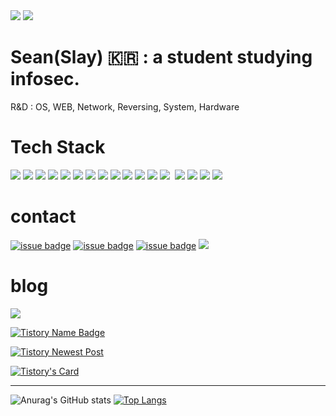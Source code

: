 <!--
[![Hits](https://hits.seeyoufarm.com/api/count/incr/badge.svg?url=https%3A%2F%2Fgithub.com%2Fsean-baek&count_bg=%23101110&title_bg=%23555555&icon=github.svg&icon_color=black&title=number+of+visitors&edge_flat=false)](https://hits.seeyoufarm.com)
<a href="https://github.com/sean-baek?tab=followers">![issue badge](https://img.shields.io/github/followers/sean-baek?color=black&label=Github%20Followers&logo=github&logoColor=black)</a>
-->

<div>
<a href="https://hits.seeyoufarm.com"><img src="https://hits.seeyoufarm.com/api/count/incr/badge.svg?url=https%3A%2F%2Fgithub.com%2Fsean-baek&count_bg=%23101110&title_bg=%23555555&icon=github.svg&icon_color=black&title=number+of+visitors&edge_flat=false"/></a></center><!--number of visitors-->
<a href="https://github.com/sean-baek?tab=followers"><img src="https://img.shields.io/github/followers/sean-baek?color=black&label=Github%20Followers&logo=github&logoColor=black"/></a></center><!-- github followers -->
</div>

# Sean(Slay) 🇰🇷 : a student studying infosec.</center>
<p>R&D : OS, WEB, Network, Reversing, System, Hardware</p>

<!--
### Only Once You Live.
### You Only Live Once.
-->

# Tech Stack
<div>
<img src="https://img.shields.io/badge/macOS-000000?style=flat-square&logo=macOS&logoColor=white"/>
<img src="https://img.shields.io/badge/Linux-FCC624?style=flat-square&logo=Linux&logoColor=white"/>
<img src="https://img.shields.io/badge/KaliLinux-557C94?style=flat-square&logo=KaliLinux&logoColor=white"/>
<img src="https://img.shields.io/badge/Ubuntu-E95420?style=flat-square&logo=Ubuntu&logoColor=white"/>

<img src="https://img.shields.io/badge/Docker-2496ED?style=flat-square&logo=Docker&logoColor=white"/>
<img src="https://img.shields.io/badge/VirtualBox-183A61?style=flat-square&logo=VirtualBox&logoColor=white"/>

  
<img src="https://img.shields.io/badge/VisualStudio-5C2D91?style=flat-square&logo=VisualStudio&logoColor=white"/>
<img src="https://img.shields.io/badge/VisualStudioCode-007ACC?style=flat-square&logo=VisualStudioCode&logoColor=white"/>
<img src="https://img.shields.io/badge/Atom-66595C?style=flat-square&logo=Atom&logoColor=white"/>
<img src="https://img.shields.io/badge/Notion-000000?style=flat-square&logo=Notion&logoColor=white"/>


<img src="https://img.shields.io/badge/C-A8B9CC?style=plastic&logo=C&logoColor=black"/>
<img src="https://img.shields.io/badge/C++-00599C?style=flat-square&logo=C%2B%2B&logoColor=white"/>
<img src="https://img.shields.io/badge/Python-3766AB?style=flat-square&logo=Python&logoColor=white"/></a>&nbsp 
<img src="https://img.shields.io/badge/Javascript-ffb13b?style=flat-square&logo=javascript&logoColor=white"/>
<img src="https://img.shields.io/badge/PHP-777BB4?style=flat-square&logo=PHP&logoColor=white"/>

<img src="https://img.shields.io/badge/Apache-D22128?style=flat-square&logo=Apache&logoColor=white"/>

<img src="https://img.shields.io/badge/Mysql-E6B91E?style=flat-square&logo=MySql&logoColor=white"/>


</div>

# contact
<a href="https://facebook.com/xeanbaek">![issue badge](https://img.shields.io/badge/Facebook-xeanbaek-black?logo=facebook)</a><!-- facebook badge -->
<a href="https://instagram.com/xean_baek">![issue badge](https://img.shields.io/badge/Instagram-xean__baek-black?logo=instagram)</a><!-- instagram badge -->
<a href="https://twitter.com/xeanbaek">![issue badge](https://img.shields.io/twitter/url?color=black&label=twitter%20%40xeanbaek&logo=twitter&logoColor=black&url=https%3A%2F%2Ftwitter.com?labelcolor=black)</a><!-- twitter -->
<img src="https://img.shields.io/badge/slay#6746-5865F2?style=flat-square&logo=Discord&logoColor=white"/>



# blog
<a href="https://sean-baek.github.io"><img src="http://img.shields.io/badge/Tech%20Blog-655ced?style=flat&logo=github&link=https://sean-baek.github.io"/></a>

[![Tistory Name Badge](https://tistory-readme-stats.vercel.app/api/badge?name=sean)](https://sean.tistory.com)

[![Tistory Newest Post](https://tistory-readme-stats.vercel.app/api?name=sean&postID=289&color=dark)](https://sean.tistory.com)

[![Tistory's Card](https://github-readme-tistory-card.vercel.app/api?name=sean&postId=289&theme=vue-dark)](https://sean.tistory.com)


---

![Anurag's GitHub stats](https://github-readme-stats.vercel.app/api?username=anuraghazra&show_icons=true&theme=nightowl)
[![Top Langs](https://github-readme-stats.vercel.app/api/top-langs/?username=sean-baek&layout=compact)](https://github.com/anuraghazra/github-readme-stats)
